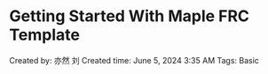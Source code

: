 # Getting Started With Maple FRC Template

Created by: 亦然 刘
Created time: June 5, 2024 3:35 AM
Tags: Basic